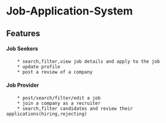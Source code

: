 # Job-Application-System

## Features
#### Job Seekers
        * search,filter,view job details and apply to the job
        * update profile
        * post a review of a company
#### Job Provider
        * post/search/filter/edit a job
        * join a company as a recruiter
        * search,filter candidates and review their applications(hiring,rejecting)